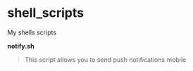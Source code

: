 # shell_scripts
My shells scripts

**notify.sh**
> This script allows you to send push notifications mobile
